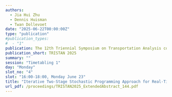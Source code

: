 ```yaml
---
authors:
  - Jia Hui Zhu
  - Dennis Huisman
  - Twan Dollevoet
date: "2025-06-22T00:00:00Z"
type: "publication"
#publication_types:
#  - "1"
publication: The 12th Triennial Symposium on Transportation Analysis conference
publication_short: TRISTAN 2025
summary: ""
session: "Timetabling 1"
day: "Monday"
slot_no: "4"
slot: "16:00-18:00, Monday June 23"
title: "Iterative Two-Stage Stochastic Programming Approach for Real-Time Rolling Stock Rescheduling Under Uncertainty"
url_pdf: /proceedings/TRISTAN2025_ExtendedAbstract_144.pdf
---
```


